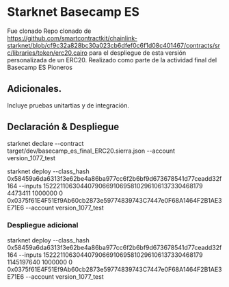 # Starknet Basecamp ES

Fue clonado Repo clonado de https://github.com/smartcontractkit/chainlink-starknet/blob/cf9c32a828bc30a023cb6dfef0c6f1d08c401467/contracts/src/libraries/token/erc20.cairo para el despliegue de esta versión personalizada de un ERC20. Realizado como parte de la actividad final del Basecamp ES Pioneros

## Adicionales.
Incluye pruebas unitartias y de integración.

## Declaración & Despliegue
starknet declare --contract target/dev/basecamp_es_final_ERC20.sierra.json --account version_1077_test

starknet deploy --class_hash 0x58459a6da6313f3e62be4a86ba977cc6f2b6bf9d673678541d77ceadd32f164 --inputs 1522211063044079066910695810296106137330468179 4473411 1000000 0 0x0375f61E4F51Ef9Ab60cb2873e59774839743C7447e0F68A1464F2B1AE3E71E6 --account version_1077_test

### Despliegue adicional
starknet deploy --class_hash 0x58459a6da6313f3e62be4a86ba977cc6f2b6bf9d673678541d77ceadd32f164 --inputs 1522211063044079066910695810296106137330468179 1145197640 1000000 0 0x0375f61E4F51Ef9Ab60cb2873e59774839743C7447e0F68A1464F2B1AE3E71E6 --account version_1077_test